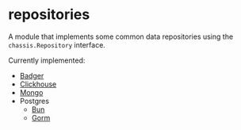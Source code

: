 # repositories

A module that implements some common data repositories using the `chassis.Repository` interface.

Currently implemented:

- [Badger](https://github.com/dgraph-io/badger)
- [Clickhouse](https://github.com/ClickHouse/ClickHouse)
- [Mongo](https://github.com/mongodb/mongo)
- Postgres
    - [Bun](https://github.com/uptrace/bun)
    - [Gorm](https://github.com/go-gorm/gorm)
